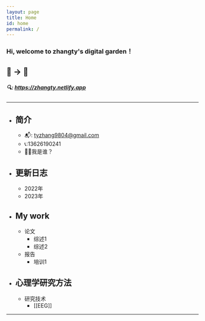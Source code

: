 ```yaml
---
layout: page
title: Home
id: home
permalink: /
---
```


### Hi,  welcome to zhangty's digital garden！

##				🌱 → 🌴
	 			
#####	  🔍: https://zhangty.netlify.app

-----
- ## 简介
	- 📬: tyzhang9804@gmail.com
	- 📞:13626190241
	- 🤷‍♂️我是谁？
- ## 更新日志
	- 2022年
	- 2023年
- ## My work
	- 论文
		- 综述1
		- 综述2
	- 报告
		- 培训1
- ## 心理学研究方法
	- 研究技术
		- [[EEG]]
-------




<style>
  .wrapper {
    max-width: 46em;
  }
</style>
